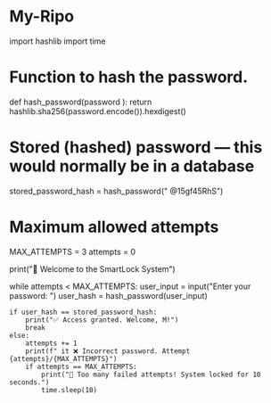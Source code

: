 # My-Ripo
import hashlib
import time

# Function to hash the password.
def hash_password(password ):
    return hashlib.sha256(password.encode()).hexdigest()

# Stored (hashed) password — this would normally be in a database
stored_password_hash = hash_password(" @15gf45RhS")

# Maximum allowed attempts
MAX_ATTEMPTS = 3
attempts = 0

print("🔐 Welcome to the SmartLock System")

while attempts < MAX_ATTEMPTS:
    user_input = input("Enter your password: ")
    user_hash = hash_password(user_input)

    if user_hash == stored_password_hash:
        print("✅ Access granted. Welcome, M!")
        break
    else:
        attempts += 1
        print(f" it ❌ Incorrect password. Attempt {attempts}/{MAX_ATTEMPTS}")
        if attempts == MAX_ATTEMPTS:
            print("🚫 Too many failed attempts! System locked for 10 seconds.")
            time.sleep(10)
